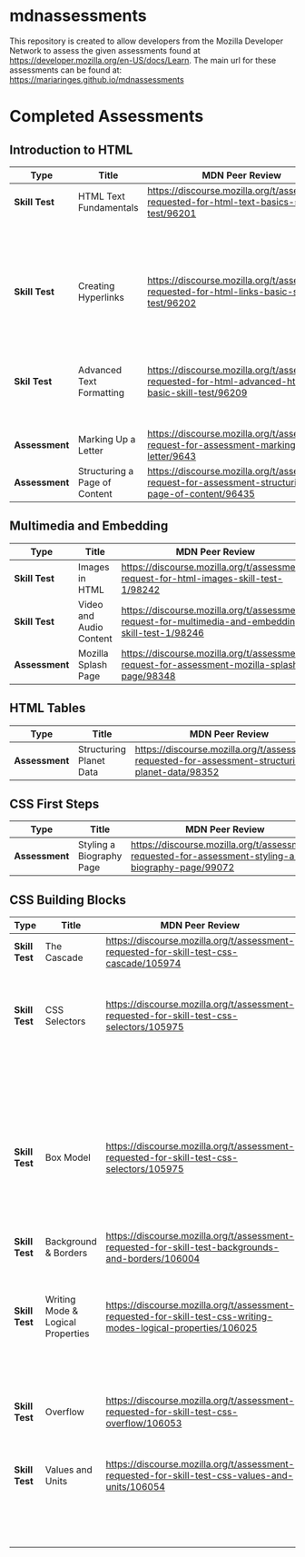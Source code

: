 # mdnassessments

This repository is created to allow developers from the Mozilla Developer Network to assess the given assessments found at https://developer.mozilla.org/en-US/docs/Learn.
The main url for these assessments can be found at: https://mariaringes.github.io/mdnassessments

# Completed Assessments

## Introduction to HTML

| Type           | Title                         | MDN Peer Review                                                                                         | Code                                                     |
| -------------- | ----------------------------- | ------------------------------------------------------------------------------------------------------- | -------------------------------------------------------- |
| **Skill Test** | HTML Text Fundamentals        | https://discourse.mozilla.org/t/assessment-requested-for-html-text-basics-skill-test/96201              | [Task 1](https://jsfiddle.net/maria_ringes/r3o7waxu/17/) |
|                |                               |                                                                                                         | [Task 2](https://jsfiddle.net/maria_ringes/8Ltrz9v6/12/) |
|                |                               |                                                                                                         | [Task 3](https://jsfiddle.net/maria_ringes/wksc54fg/8/)  |
| **Skill Test** | Creating Hyperlinks           | https://discourse.mozilla.org/t/assessment-requested-for-html-links-basic-skill-test/96202              | [Task 1](https://jsfiddle.net/maria_ringes/eus5ftaj/7/)  |
|                |                               |                                                                                                         | [Task 2](https://jsfiddle.net/maria_ringes/gvm9Lur4/14/) |
|                |                               |                                                                                                         | [Task 3](https://jsfiddle.net/maria_ringes/28dzg7hc/5/)  |
| **Skil Test**  | Advanced Text Formatting      | https://discourse.mozilla.org/t/assessment-requested-for-html-advanced-html-text-basic-skill-test/96209 | [Task 1](https://jsfiddle.net/maria_ringes/80ftvh2y/4/)  |
|                |                               |                                                                                                         | [Task 2](https://jsfiddle.net/maria_ringes/9xrjg07L/5/)  |
| **Assessment** | Marking Up a Letter           | https://discourse.mozilla.org/t/assessment-request-for-assessment-marking-up-a-letter/9643              | [Task 1](https://jsfiddle.net/maria_ringes/s70uwxyv/90/) |
| **Assessment** | Structuring a Page of Content | https://discourse.mozilla.org/t/assessment-request-for-assessment-structuring-a-page-of-content/96435   | [Task 1](https://jsfiddle.net/maria_ringes/zk4v2q5n/13/) |

## Multimedia and Embedding

| Type           | Title                   | MDN Peer Review                                                                                    | Code                                                                        |
| -------------- | ----------------------- | -------------------------------------------------------------------------------------------------- | --------------------------------------------------------------------------- |
| **Skill Test** | Images in HTML          | https://discourse.mozilla.org/t/assessment-request-for-html-images-skill-test-1/98242              | [Task 1](https://jsfiddle.net/maria_ringes/quamw51v/12/)                    |
| **Skill Test** | Video and Audio Content | https://discourse.mozilla.org/t/assessment-request-for-multimedia-and-embedding-skill-test-1/98246 | [Task 1](https://jsfiddle.net/maria_ringes/5b2u1sjr/41/)                    |
| **Assessment** | Mozilla Splash Page     | https://discourse.mozilla.org/t/assessment-request-for-assessment-mozilla-splash-page/98348        | [Task 1](https://mariaringes.github.io/mdnassessments/mozilla-splash-page/) |

## HTML Tables

| Type           | Title                   | MDN Peer Review                                                                                   | Code                                                                            |
| -------------- | ----------------------- | ------------------------------------------------------------------------------------------------- | ------------------------------------------------------------------------------- |
| **Assessment** | Structuring Planet Data | https://discourse.mozilla.org/t/assessment-requested-for-assessment-structuring-planet-data/98352 | [Task 1](https://mariaringes.github.io/mdnassessments/structuring-planet-data/) |

## CSS First Steps

| Type           | Title                    | MDN Peer Review                                                                                    | Code                                                                   |
| -------------- | ------------------------ | -------------------------------------------------------------------------------------------------- | ---------------------------------------------------------------------- |
| **Assessment** | Styling a Biography Page | https://discourse.mozilla.org/t/assessment-requested-for-assessment-styling-a-biography-page/99072 | [Task 1](https://mariaringes.github.io/mdnassessments/biography-page/) |

## CSS Building Blocks

| Type           | Title                             | MDN Peer Review                                                                                                 | Code                                                                                  |
| -------------- | --------------------------------- | --------------------------------------------------------------------------------------------------------------- | ------------------------------------------------------------------------------------- |
| **Skill Test** | The Cascade                       | https://discourse.mozilla.org/t/assessment-requested-for-skill-test-css-cascade/105974                          | [Task 1](https://mariaringes.github.io/mdnassessments/cascade/task1.html)             |
|                |                                   |                                                                                                                 | [Task 2](https://mariaringes.github.io/mdnassessments/cascade/task2.html)             |
| **Skill Test** | CSS Selectors                     | https://discourse.mozilla.org/t/assessment-requested-for-skill-test-css-selectors/105975                        | [Task 1](https://mariaringes.github.io/mdnassessments/css-selectors/task1.html)       |
|                |                                   |                                                                                                                 | [Task 2](https://mariaringes.github.io/mdnassessments/css-selectors/task2.html)       |
|                |                                   |                                                                                                                 | [Task 3](https://mariaringes.github.io/mdnassessments/css-selectors/task3.html)       |
|                |                                   |                                                                                                                 | [Task 4](https://mariaringes.github.io/mdnassessments/css-selectors/task4.html)       |
|                |                                   |                                                                                                                 | [Task 5](https://mariaringes.github.io/mdnassessments/css-selectors/task5.html)       |
| **Skill Test** | Box Model                         | https://discourse.mozilla.org/t/assessment-requested-for-skill-test-css-selectors/105975                        | [Task 1](https://mariaringes.github.io/mdnassessments/box-model/task1.html)           |
|                |                                   |                                                                                                                 | [Task 2](https://mariaringes.github.io/mdnassessments/box-model/task2.html)           |
|                |                                   |                                                                                                                 | [Task 3](https://mariaringes.github.io/mdnassessments/box-model/task3.html)           |
| **Skill Test** | Background & Borders              | https://discourse.mozilla.org/t/assessment-requested-for-skill-test-backgrounds-and-borders/106004              | [Task 1](https://mariaringes.github.io/mdnassessments/backgrounds-borders/task1.html) |
|                |                                   |                                                                                                                 | [Task 2](https://mariaringes.github.io/mdnassessments/backgrounds-borders/task2.html) |
| **Skill Test** | Writing Mode & Logical Properties | https://discourse.mozilla.org/t/assessment-requested-for-skill-test-css-writing-modes-logical-properties/106025 | [Task 1](https://mariaringes.github.io/mdnassessments/writing-modes/task1.html)       |
|                |                                   |                                                                                                                 | [Task 2](https://mariaringes.github.io/mdnassessments/writing-modes/task2.html)       |
|                |                                   |                                                                                                                 | [Task 3](https://mariaringes.github.io/mdnassessments/writing-modes/task3.html)       |
| **Skill Test** | Overflow                          | https://discourse.mozilla.org/t/assessment-requested-for-skill-test-css-overflow/106053                         | [Task 1](https://mariaringes.github.io/mdnassessments/overflow/task1.html)            |
|                |                                   |                                                                                                                 | [Task 2](https://mariaringes.github.io/mdnassessments/overflow/task2.html)            |
| **Skill Test** | Values and Units                  | https://discourse.mozilla.org/t/assessment-requested-for-skill-test-css-values-and-units/106054                 | [Task 1](https://mariaringes.github.io/mdnassessments/values/task1.html)              |
|                |                                   |                                                                                                                 | [Task 2](https://mariaringes.github.io/mdnassessments/values/task2.html)              |
|                |                                   |                                                                                                                 | [Task 2](https://mariaringes.github.io/mdnassessments/values/task3.html)              |
